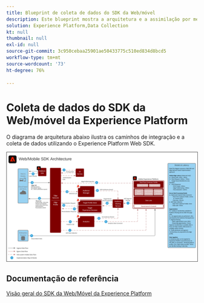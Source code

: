 ```yaml
---
title: Blueprint de coleta de dados do SDK da Web/móvel
description: Este blueprint mostra a arquitetura e a assimilação por meio do SDK da Web/móvel da Experience Platform
solution: Experience Platform,Data Collection
kt: null
thumbnail: null
exl-id: null
source-git-commit: 3c950cebaa25901ae50433775c510ed834d8bcd5
workflow-type: tm+mt
source-wordcount: '73'
ht-degree: 76%

---
```


# Coleta de dados do SDK da Web/móvel da Experience Platform

O diagrama de arquitetura abaixo ilustra os caminhos de integração e a coleta de dados utilizando o Experience Platform Web SDK.

<img src="assets/web_sdk_flow.svg" alt="Arquitetura de referência para implementação usando o SDK da Web e móvel da Experience Platform" style="border:1px solid #4a4a4a" />

## Documentação de referência

[Visão geral do SDK da Web/Móvel da Experience Platform](https://experienceleague.adobe.com/docs/experience-platform/edge/home.html?lang=pt-BR)
